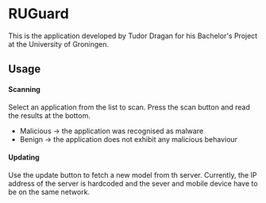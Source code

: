 # RUGuard

This is the application developed by Tudor Dragan for his Bachelor's Project at the University of Groningen.

## Usage

#### Scanning
Select an application from the list to scan. Press the scan button and read the results at the bottom.
 - Malicious -> the application was recognised as malware
 - Benign -> the application does not exhibit any malicious behaviour

#### Updating
Use the update button to fetch a new model from th server. Currently, the IP address of the server is hardcoded and the sever and mobile device have to be on the same network.
